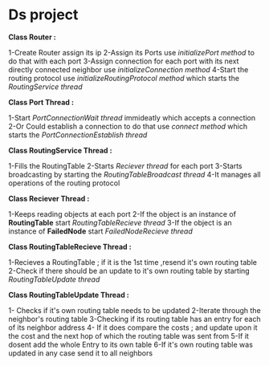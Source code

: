 # Ds project

**Class Router :**

 1-Create Router assign its ip
2-Assign its Ports use *initializePort method* to do that with each port
3-Assign connection for each port with its next directly connected neighbor use *initializeConnection method* 
4-Start the routing protocol use *initializeRoutingProtocol method* which starts the *RoutingService thread*
             
**Class Port Thread :**

1-Start *PortConnectionWait thread* immideatly which accepts a connection 
2-Or Could establish a connection to do that use *connect method*  which starts the *PortConnectionEstablish thread*
           

**Class RoutingService Thread :**

1-Fills the RoutingTable 
2-Starts *Reciever thread* for each port
3-Starts broadcasting by starting the *RoutingTableBroadcast thread*
4-It manages all operations of the routing protocol
                              
**Class Reciever Thread :** 

 1-Keeps reading objects at each port
 2-If the object is an instance of **RoutingTable** start *RoutingTableRecieve thread*
 3-If the object is an instance of **FailedNode** start *FailedNodeRecieve thread*
                        
**Class RoutingTableRecieve Thread :**

1-Recieves a RoutingTable ; if it is the 1st time ,resend it's own routing table 
2-Check if there should be an update to it's own routing table by starting *RoutingTableUpdate thread*
                                   
**Class RoutingTableUpdate Thread :** 

1- Checks if it's own routing table needs to be updated
2-Iterate through the neighbor's routing table
3-Checking if its routing table has an entry for each of its neighbor address
4- If it does compare the costs ; and update upon it the cost and the next hop of which the routing table was sent from
5-If it dosent add the whole Entry to its own table
6-If it's own routing table was updated in any case send it to all neighbors
                                  
                                 
                                   
